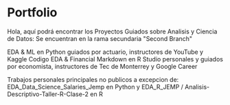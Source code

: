 # Portfolio
Hola, aquí podrá encontrar los Proyectos Guiados sobre Analisis y Ciencia de Datos: Se encuentran en la rama secundaria "Second Branch"

EDA & ML en Python guiados por actuario, instructores de YouTube y Kaggle Codigo
EDA & Financial Markdown en R Studio personales y guiados por economista, instructores de Tec de Monterrey y Google Career

Trabajos personales principales no publicos a excepcion de: EDA_Data_Science_Salaries_Jemp en Python y 
EDA_R_JEMP / Analisis-Descriptivo-Taller-R-Clase-2 en R
